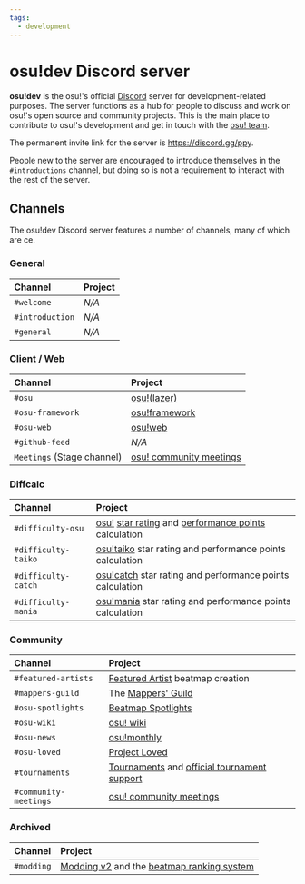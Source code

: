 ```yaml
---
tags:
  - development
---
```


# osu!dev Discord server

**osu!dev** is the osu!'s official [Discord](https://discordapp.com) server for development-related purposes. The server functions as a hub for people to discuss and work on osu!'s open source and community projects. This is the main place to contribute to osu!'s development and get in touch with the [osu! team](/wiki/People/osu!_team).

The permanent invite link for the server is <https://discord.gg/ppy>.

People new to the server are encouraged to introduce themselves in the `#introductions` channel, but doing so is not a requirement to interact with the rest of the server.

## Channels

The osu!dev Discord server features a number of channels, many of which are ce.

### General

| Channel | Project |
| :-- | :-- |
| `#welcome` | *N/A* |
| `#introduction` | *N/A* |
| `#general` | *N/A* |

### Client / Web

| Channel | Project |
| :-- | :-- |
| `#osu` | [osu!(lazer)](/wiki/Client/Release_stream/Lazer) |
| `#osu-framework` | [osu!framework](https://github.com/ppy/osu-framework) |
| `#osu-web` | [osu!web](https://github.com/ppy/osu-web) |
| `#github-feed` | *N/A* |
| `Meetings` (Stage channel) | [osu! community meetings](/wiki/Community/osu!_community_meetings) |

### Diffcalc

| Channel | Project |
| :-- | :-- |
| `#difficulty-osu` | [osu!](/wiki/Game_mode/osu!) [star rating](/wiki/Beatmap/Star_rating) and [performance points](/wiki/Performance_points) calculation |
| `#difficulty-taiko` | [osu!taiko](/wiki/Game_mode/osu!taiko) star rating and performance points calculation |
| `#difficulty-catch` | [osu!catch](/wiki/Game_mode/osu!catch) star rating and performance points calculation |
| `#difficulty-mania` | [osu!mania](/wiki/Game_mode/osu!mania) star rating and performance points calculation |

### Community

| Channel | Project |
| :-- | :-- |
| `#featured-artists` | [Featured Artist](/wiki/People/Featured_Artists) beatmap creation |
| `#mappers-guild` | The [Mappers' Guild](/wiki/Community/Mappers_Guild) |
| `#osu-spotlights` | [Beatmap Spotlights](/wiki/Beatmap_Spotlights) |
| `#osu-wiki` | [osu! wiki](/wiki/osu!_wiki) |
| `#osu-news` | [osu!monthly](/wiki/Community/osu!monthly) |
| `#osu-loved` | [Project Loved](/wiki/Community/Project_Loved) |
| `#tournaments` | [Tournaments](/wiki/Tournaments) and [official tournament support](/wiki/Tournaments/Official_support) |
| `#community-meetings` | [osu! community meetings](/wiki/Community/osu!_community_meetings) |

### Archived

| Channel | Project |
| :-- | :-- |
| `#modding` | [Modding v2](/wiki/Beatmap_discussion) and the [beatmap ranking system](Beatmap_ranking_procedure) |
